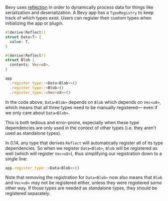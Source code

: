 Bevy uses [reflection](https://docs.rs/bevy_reflect/latest/bevy_reflect/) in order to dynamically process data for things like serialization and deserialization.
A Bevy app has a `TypeRegistry` to keep track of which types exist.
Users can register their custom types when initializing the app or plugin.

```rust
#[derive(Reflect)]
struct Data<T> {
  value: T,
}

#[derive(Reflect)]
struct Blob {
  contents: Vec<u8>,
}

app
  .register_type::<Data<Blob>>()
  .register_type::<Blob>()
  .register_type::<Vec<u8>>()
```

In the code above, `Data<Blob>` depends on `Blob` which depends on `Vec<u8>`,
which means that all three types need to be manually registered—
even if we only care about `Data<Blob>`.

This is both tedious and error-prone, especially when these type dependencies are only
used in the context of other types (i.e. they aren't used as standalone types).

In 0.14, any type that derives `Reflect` will automatically register all of its type dependencies.
So when we register `Data<Blob>`, `Blob` will be registered as well (which will register `Vec<u8>`),
thus simplifying our registration down to a single line:

```rust
app.register_type::<Data<Blob>>()
```

Note that removing the registration for `Data<Blob>` now also means that `Blob` and `Vec<u8>` may 
not be registered either, unless they were registered some other way. 
If those types are needed as standalone types, they should be registered separately.
